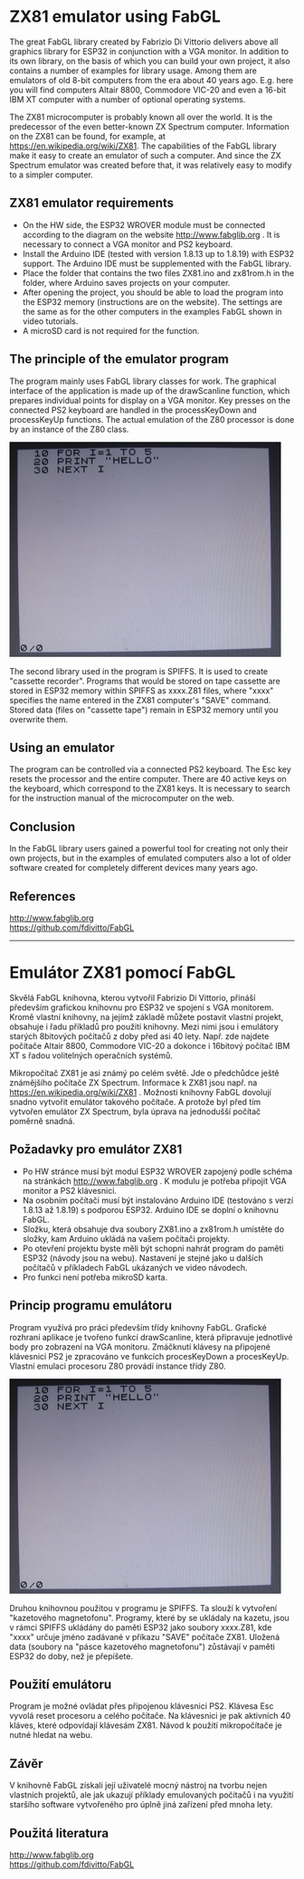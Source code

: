 ﻿ZX81 emulator using FabGL
===========================

The great FabGL library created by Fabrizio Di Vittorio delivers above all graphics library for ESP32 in conjunction with a VGA monitor. In addition to its own library, on the basis of which you can build your own project, it also contains a number of examples for library usage. Among them are emulators of old 8-bit computers from the era about 40 years ago. E.g. here you will find computers Altair 8800, Commodore VIC-20 and even a 16-bit IBM XT computer with a number of optional operating systems.

The ZX81 microcomputer is probably known all over the world. It is the predecessor of the even better-known ZX Spectrum computer. Information on the ZX81 can be found, for example, at https://en.wikipedia.org/wiki/ZX81. The capabilities of the FabGL library make it easy to create an emulator of such a computer. And since the ZX Spectrum emulator was created before that, it was relatively easy to modify to a simpler computer.

ZX81 emulator requirements
---------------------------

*   On the HW side, the ESP32 WROVER module must be connected according to the diagram on the website http://www.fabglib.org . It is necessary to connect a VGA monitor and PS2 keyboard.
*   Install the Arduino IDE (tested with version 1.8.13 up to 1.8.19) with ESP32 support. The Arduino IDE must be supplemented with the FabGL library.
*   Place the folder that contains the two files ZX81.ino and zx81rom.h in the folder, where Arduino saves projects on your computer.
*   After opening the project, you should be able to load the program into the ESP32 memory (instructions are on the website). The settings are the same as for the other computers in the examples FabGL shown in video tutorials.
*   A microSD card is not required for the function.

The principle of the emulator program
-------------------------------------

The program mainly uses FabGL library classes for work. The graphical interface of the application is made up of the drawScanline function, which prepares individual points for display on a VGA monitor. Key presses on the connected PS2 keyboard are handled in the processKeyDown and processKeyUp functions. The actual emulation of the Z80 processor is done by an instance of the Z80 class.

![screenshot](zx81prog.jpg)

The second library used in the program is SPIFFS. It is used to create "cassette recorder". Programs that would be stored on tape cassette are stored in ESP32 memory within SPIFFS as xxxx.Z81 files, where "xxxx" specifies the name entered in the ZX81 computer's "SAVE" command. Stored data (files on "cassette tape") remain in ESP32 memory until you overwrite them.

Using an emulator
-----------------

The program can be controlled via a connected PS2 keyboard. The Esc key resets the processor and the entire computer. There are 40 active keys on the keyboard, which correspond to the ZX81 keys. It is necessary to search for the instruction manual of the microcomputer on the web.

Conclusion
----------

In the FabGL library users gained a powerful tool for creating not only their own projects, but in the examples of emulated computers also a lot of older software created for completely different devices many years ago.

References
----------

http://www.fabglib.org  
https://github.com/fdivitto/FabGL  

* * *

Emulátor ZX81 pomocí FabGL
============================

Skvělá FabGL knihovna, kterou vytvořil Fabrizio Di Vittorio, přináší především grafickou knihovnu pro ESP32 ve spojení s VGA monitorem. Kromě vlastní knihovny, na jejímž základě můžete postavit vlastní projekt, obsahuje i řadu příkladů pro použití knihovny. Mezi nimi jsou i emulátory starých 8bitových počítačů z doby před asi 40 lety. Např. zde najdete počítače Altair 8800, Commodore VIC-20 a dokonce i 16bitový počítač IBM XT s řadou volitelných operačních systémů.

Mikropočítač ZX81 je asi známý po celém světě. Jde o předchůdce ještě známějšího počítače ZX Spectrum. Informace k ZX81 jsou např. na https://en.wikipedia.org/wiki/ZX81 . Možnosti knihovny FabGL dovolují snadno vytvořit emulátor takového počítače. A protože byl před tím vytvořen emulátor ZX Spectrum, byla úprava na jednodušší počítač poměrně snadná.

Požadavky pro emulátor ZX81
----------------------------

*   Po HW stránce musí být modul ESP32 WROVER zapojený podle schéma na stránkách http://www.fabglib.org . K modulu je potřeba připojit VGA monitor a PS2 klávesnici.
*   Na osobním počítači musí být instalováno Arduino IDE (testováno s verzí 1.8.13 až 1.8.19) s podporou ESP32. Arduino IDE se doplní o knihovnu FabGL.
*   Složku, která obsahuje dva soubory ZX81.ino a zx81rom.h umístěte do složky, kam Arduino ukládá na vašem počítači projekty.
*   Po otevření projektu byste měli být schopni nahrát program do paměti ESP32 (návody jsou na webu). Nastavení je stejné jako u dalších počítačů v příkladech FabGL ukázaných ve video návodech.
*   Pro funkci není potřeba mikroSD karta.

Princip programu emulátoru
--------------------------

Program využívá pro práci především třídy knihovny FabGL. Grafické rozhraní aplikace je tvořeno funkcí drawScanline, která připravuje jednotlivé body pro zobrazení na VGA monitoru. Zmáčknutí klávesy na připojené klávesnici PS2 je zpracováno ve funkcích procesKeyDown a procesKeyUp. Vlastní emulaci procesoru Z80 provádí instance třídy Z80.

![screenshot](zx81prog.jpg)

Druhou knihovnou použitou v programu je SPIFFS. Ta slouží k vytvoření "kazetového magnetofonu". Programy, které by se ukládaly na kazetu, jsou v rámci SPIFFS ukládány do paměti ESP32 jako soubory xxxx.Z81, kde "xxxx" určuje jméno zadávané v příkazu "SAVE" počítače ZX81. Uložená data (soubory na "pásce kazetového magnetofonu") zůstávají v paměti ESP32 do doby, než je přepíšete.

Použití emulátoru
-----------------

Program je možné ovládat přes připojenou klávesnici PS2. Klávesa Esc vyvolá reset procesoru a celého počítače. Na klávesnici je pak aktivních 40 kláves, které odpovídají klávesám ZX81. Návod k použití mikropočítače je nutné hledat na webu.

Závěr
-----

V knihovně FabGL získali její uživatelé mocný nástroj na tvorbu nejen vlastních projektů, ale jak ukazují příklady emulovaných počítačů i na využití staršího software vytvořeného pro úplně jiná zařízení před mnoha lety.

Použitá literatura
------------------

http://www.fabglib.org  
https://github.com/fdivitto/FabGL
